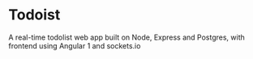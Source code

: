 # Todoist

A real-time todolist web app built on Node, Express and Postgres, with frontend using Angular 1 and sockets.io

